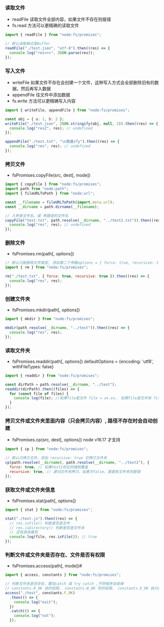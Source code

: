 ### 读取文件

- readFile 读取文件全部内容，如果文件不存在则报错
- fs.read 方法可以更精确的读取文件

```js
import { readFile } from "node:fs/promises";

// 默认读取格式是buffer
readFile("./test.json", "utf-8").then((res) => {
  console.log("res>>>", JSON.parse(res));
});
```

### 写入文件

- writeFile 如果文件不存在会创建一个文件，这种写入方式会全部删除旧有的数据，然后再写入数据
- appendFile 往文件中添加数据
- fs.write 方法可以更精确写入内容

```js
import { writeFile, appendFile } from "node:fs/promises";

const obj = { a: 1, b: 2 };
writeFile("./test.json", JSON.stringify(obj, null, 2)).then((res) => {
  console.log("res2", res); // undefined
});

appendFile("./test.txt", "\n我是zfy").then((res) => {
  console.log("res", res); // undefined
});
```

### 拷贝文件

- fsPromises.copyFile(src, dest[, mode])

```js
import { copyFile } from "node:fs/promises";
import path from "node:path";
import { fileURLToPath } from "node:url";

const __filename = fileURLToPath(import.meta.url);
const __dirname = path.dirname(__filename);

// 入参是文件名，或 带路径的文件名
copyFile("test.txt", path.resolve(__dirname, "../test2.txt")).then((res) => {
  console.log("res", res); // undefined
});
```

### 删除文件

- fsPromises.rm(path[, options])

```js
// 默认只能删除文件类型, 添加第二个参数options = { force: true, recursive: true }, 可以删除任何类型类似 rm -rf
import { rm } from "node:fs/promises";

rm("./test.txt", { force: true, recursive: true }).then((res) => {
  console.log("res", res);
});
```

### 创建文件夹

- fsPromises.mkdir(path[, options])

```js
import { mkdir } from "node:fs/promises";

mkdir(path.resolve(__dirname, "../test")).then((res) => {
  console.log("res", res);
});
```

### 读取文件夹

- fsPromises.readdir(path[, options]) defaultOptions = {encoding: 'utf8', withFileTypes: false}

```js
import { readdir } from "node:fs/promises";

const dirPath = path.resolve(__dirname, "../test");
readdir(dirPath).then((files) => {
  for (const file of files) {
    console.log(file); //如果file是文件 file = xx.xx， 如果file是文件夹 file = 文件夹名
  }
});
```

### 拷贝文件或文件夹里面内容（只会拷贝内容）, 路径不存在时会自动创建

- fsPromises.cp(src, dest[, options]) node v16.17 才支持

```js
import { cp } from "node:fs/promises";

// 默认只拷贝文件，添加 recursive: true 可拷贝文件夹
cp(path.resolve(__dirname), path.resolve(__dirname, "../test2"), {
  force: true, // 如果test2存在则强制覆盖
  recursive: true, // 递归文件夹拷贝，如果为false，里面有文件夹则报错
});
```

### 获取文件或文件夹信息

- fsPromises.stat(path[, options])

```js
import { stat } from "node:fs/promises";

stat("./test.js").then((res) => {
  // res.isFile() 判断是否是文件
  // res.isDirectory() 判断是否是文件夹
  // 还有其他属性
  console.log(file, res.isFile()); // true
});
```

### 判断文件或文件夹是否存在、文件是否有权限

- fsPromises.access(path[, mode])#

```js
import { access, constants } from "node:fs/promises";

// 判断文件夹是否存在，要加catch 或 try catch ,不然程序会挂掉
// constants.R_OK 读的权限、 constants.W_OK 写的权限、 constants.X_OK 执行的权限 、 constants.F_OK 文件是否正常
access("./test", constants.F_OK)
  .then(() => {
    console.log("exit");
  })
  .catch(() => {
    console.log("not");
  });
```
